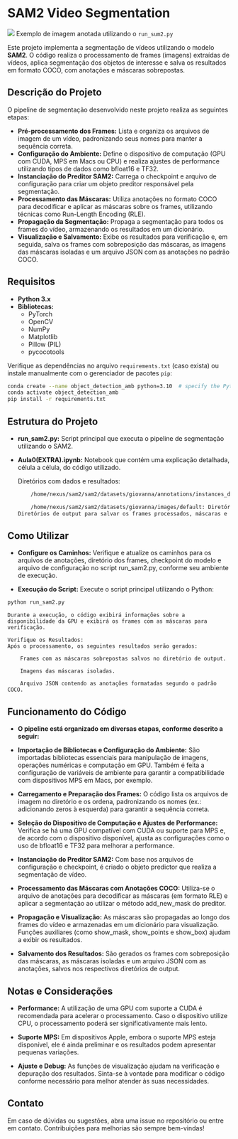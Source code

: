 # SAM2 Video Segmentation
![](/home/pedrinho/object_detection_yoloV3/dataset/mn01/output/images_output/frame_0.png)
Exemplo de imagem anotada utilizando o `run_sum2.py`

Este projeto implementa a segmentação de vídeos utilizando o modelo **SAM2**. O código realiza o processamento de frames (imagens) extraídas de vídeos, aplica segmentação dos objetos de interesse e salva os resultados em formato COCO, com anotações e máscaras sobrepostas.

## Descrição do Projeto

O pipeline de segmentação desenvolvido neste projeto realiza as seguintes etapas:

- **Pré-processamento dos Frames:** Lista e organiza os arquivos de imagem de um vídeo, padronizando seus nomes para manter a sequência correta.
- **Configuração do Ambiente:** Define o dispositivo de computação (GPU com CUDA, MPS em Macs ou CPU) e realiza ajustes de performance utilizando tipos de dados como bfloat16 e TF32.
- **Instanciação do Preditor SAM2:** Carrega o checkpoint e arquivo de configuração para criar um objeto preditor responsável pela segmentação.
- **Processamento das Máscaras:** Utiliza anotações no formato COCO para decodificar e aplicar as máscaras sobre os frames, utilizando técnicas como Run-Length Encoding (RLE).
- **Propagação da Segmentação:** Propaga a segmentação para todos os frames do vídeo, armazenando os resultados em um dicionário.
- **Visualização e Salvamento:** Exibe os resultados para verificação e, em seguida, salva os frames com sobreposição das máscaras, as imagens das máscaras isoladas e um arquivo JSON com as anotações no padrão COCO.

## Requisitos

- **Python 3.x**
- **Bibliotecas:**
  - PyTorch
  - OpenCV
  - NumPy
  - Matplotlib
  - Pillow (PIL)
  - pycocotools

Verifique as dependências no arquivo `requirements.txt` (caso exista) ou instale manualmente com o gerenciador de pacotes `pip`:

```bash 
conda create --name object_detection_amb python=3.10  # specify the Python version you need
conda activate object_detection_amb
pip install -r requirements.txt
```
## Estrutura do Projeto

- **run_sam2.py:** Script principal que executa o pipeline de segmentação utilizando o SAM2.

- **Aula0(EXTRA).ipynb:** Notebook que contém uma explicação detalhada, célula a célula, do código utilizado.

    Diretórios com dados e resultados:
    ```bash
        /home/nexus/sam2/sam2/datasets/giovanna/annotations/instances_default.json: Arquivo com anotações no formato COCO.

        /home/nexus/sam2/sam2/datasets/giovanna/images/default: Diretório com os frames do vídeo.
    Diretórios de output para salvar os frames processados, máscaras e o arquivo JSON com as anotações.
    ```    
        
## Como Utilizar
   
- **Configure os Caminhos:**
    Verifique e atualize os caminhos para os arquivos de anotações, diretório dos frames, checkpoint do modelo e arquivo de configuração no script run_sam2.py, conforme seu ambiente de execução.

- **Execução do Script:**
    Execute o script principal utilizando o Python:

```bash 
python run_sam2.py
``` 

    Durante a execução, o código exibirá informações sobre a disponibilidade da GPU e exibirá os frames com as máscaras para verificação.

    Verifique os Resultados:
    Após o processamento, os seguintes resultados serão gerados:

        Frames com as máscaras sobrepostas salvos no diretório de output.

        Imagens das máscaras isoladas.

        Arquivo JSON contendo as anotações formatadas segundo o padrão COCO.

## Funcionamento do Código

- **O pipeline está organizado em diversas etapas, conforme descrito a seguir:**

- **Importação de Bibliotecas e Configuração do Ambiente:**
    São importadas bibliotecas essenciais para manipulação de imagens, operações numéricas e computação em GPU. Também é feita a configuração de variáveis de ambiente para garantir a compatibilidade com dispositivos MPS em Macs, por exemplo.

- **Carregamento e Preparação dos Frames:**
    O código lista os arquivos de imagem no diretório e os ordena, padronizando os nomes (ex.: adicionando zeros à esquerda) para garantir a sequência correta.

- **Seleção do Dispositivo de Computação e Ajustes de Performance:**
    Verifica se há uma GPU compatível com CUDA ou suporte para MPS e, de acordo com o dispositivo disponível, ajusta as configurações como o uso de bfloat16 e TF32 para melhorar a performance.

- **Instanciação do Preditor SAM2:**
    Com base nos arquivos de configuração e checkpoint, é criado o objeto predictor que realiza a segmentação de vídeo.

- **Processamento das Máscaras com Anotações COCO:**
    Utiliza-se o arquivo de anotações para decodificar as máscaras (em formato RLE) e aplicar a segmentação ao utilizar o método add_new_mask do preditor.

- **Propagação e Visualização:**
    As máscaras são propagadas ao longo dos frames do vídeo e armazenadas em um dicionário para visualização. Funções auxiliares (como show_mask, show_points e show_box) ajudam a exibir os resultados.

- **Salvamento dos Resultados:**
    São gerados os frames com sobreposição das máscaras, as máscaras isoladas e um arquivo JSON com as anotações, salvos nos respectivos diretórios de output.

## Notas e Considerações

- **Performance:**
    A utilização de uma GPU com suporte a CUDA é recomendada para acelerar o processamento. Caso o dispositivo utilize CPU, o processamento poderá ser significativamente mais lento.

- **Suporte MPS:**
    Em dispositivos Apple, embora o suporte MPS esteja disponível, ele é ainda preliminar e os resultados podem apresentar pequenas variações.

- **Ajuste e Debug:**
    As funções de visualização ajudam na verificação e depuração dos resultados. Sinta-se à vontade para modificar o código conforme necessário para melhor atender às suas necessidades.

## Contato

Em caso de dúvidas ou sugestões, abra uma issue no repositório ou entre em contato. Contribuições para melhorias são sempre bem-vindas!
